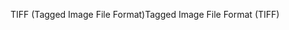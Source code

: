 <span data-ttu-id="a313d-101">TIFF (Tagged Image File Format)</span><span class="sxs-lookup"><span data-stu-id="a313d-101">Tagged Image File Format (TIFF)</span></span>